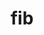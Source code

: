 ---
category: 3-letters
denotation: null
name: fib
reference_link: https://www.etymonline.com/word/fib
root_language: null
root_name: null
title: fib
type: free
word_sums:
- respelling: fib
  sum: 'Fib + '
---